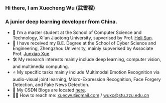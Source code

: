 ### Hi there, I am Xuecheng Wu (武雪程) 

### A junior deep learning developer from China.

- 🔭 I’m a master student at the School of Computer Science and Technology, Xi'an Jiaotong University, supverised by Prof. [Heli Sun](https://gr.xjtu.edu.cn/en/web/hlsun/3). 
- 🌱 I have received my B.E. Degree at the School of Cyber Science and Engineering, Zhengzhou University, mainly supverised by Associate Prof. [Junxiao Xue](http://softschool.zzu.edu.cn/front/singleArticleDetail?id=4a453ec870757da5017075b3243e0031).
- 🛠  My research interests mainly include deep learning, computer vision, and multimedia computing.
- ⭐️ My specific tasks mainly include Multimodal Emotion Recognition via audio-visual joint learning, Micro-Expression Recognition, Face Forgery Detection, and Fake News Detection.
- 🧠 My CSDN Blogs are located [here](https://blog.csdn.net/m0_47623548?type=blog).
- 🤝🏻 How to reach me: xuecwu@gmail.com / wuxc@stu.zzu.edu.cn
